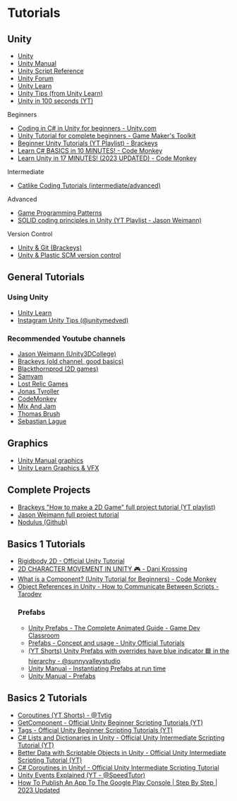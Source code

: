 
# Tutorials

## Unity

- [Unity](https://unity3d.com)
- [Unity Manual](https://docs.unity3d.com/Manual/index.html)
- [Unity Script Reference](https://docs.unity3d.com/ScriptReference/index.html)
- [Unity Forum](https://forum.unity.com)
- [Unity Learn](https://learn.unity.com)
- [Unity Tips (from Unity Learn)](https://learn.unity.com/tutorial/unity-tips)
- [Unity in 100 seconds (YT)](https://www.youtube.com/watch?v=iqlH4okiQqg)

Beginners
- [Coding in C# in Unity for beginners - Unity.com](https://unity.com/how-to/learning-c-sharp-unity-beginners)
- [Unity Tutorial for complete beginners - Game Maker's Toolkit](https://www.youtube.com/watch?v=XtQMytORBmM)
- [Beginner Unity Tutorials (YT Playlist) - Brackeys](https://www.youtube.com/playlist?list=PLPV2KyIb3jR5QFsefuO2RlAgWEz6EvVi6)
- [Learn C# BASICS in 10 MINUTES! - Code Monkey](https://www.youtube.com/watch?v=IFayQioG71A)
- [Learn Unity in 17 MINUTES! (2023 UPDATED) - Code Monkey](https://www.youtube.com/watch?v=E6A4WvsDeLE)

Intermediate
- [Catlike Coding Tutorials (intermediate/advanced)](https://catlikecoding.com/unity/tutorials/)

Advanced
- [Game Programming Patterns](https://gameprogrammingpatterns.com)
- [SOLID coding principles in Unity (YT Playlist - Jason Weimann)](https://www.youtube.com/watch?v=Eyr7_l5NMds&list=PLB5_EOMkLx_WjcjrsGUXq9wpTib3NCuqg&pp=iAQB)

Version Control
- [Unity & Git (Brackeys)](https://youtu.be/qpXxcvS-g3g)
- [Unity & Plastic SCM version control](https://www.youtube.com/watch?v=lOES0_6Hf6w&list=PL29P1RRr5_NzEhAustJCTwdahs60JvcMm&ab_channel=plasticscm)


## General Tutorials

### Using Unity
- [Unity Learn](https://learn.unity.com)
- [Instagram Unity Tips (@unitymedved)](https://www.instagram.com/unitymedved/)

### Recommended Youtube channels
- [Jason Weimann (Unity3DCollege)](https://www.youtube.com/channel/UCX_b3NNQN5bzExm-22-NVVg)
- [Brackeys (old channel, good basics)](https://www.youtube.com/@Brackeys/videos)
- [Blackthornprod (2D games)](https://www.youtube.com/watch?v=QGDeafTx5ug&list=PLBIb_auVtBwBotxgdQXn2smO0Fvqqea4-&ab_channel=Blackthornprod)
- [Samyam](https://www.youtube.com/@samyam)
- [Lost Relic Games](https://www.youtube.com/@LostRelicGames/)
- [Jonas Tyroller](https://www.youtube.com/@JonasTyroller)
- [CodeMonkey](https://www.youtube.com/@CodeMonkeyUnity)
- [Mix And Jam](https://www.youtube.com/@mixandjam)
- [Thomas Brush](https://www.youtube.com/@thomasbrush)
- [Sebastian Lague](https://www.youtube.com/@SebastianLague)


## Graphics
- [Unity Manual graphics](https://docs.unity3d.com/Manual/Graphics.html)
- [Unity Learn Graphics & VFX](https://learn.unity.com/search?k=%5B%22tag%3A5d351f0b7fbf7d006af48182%22%5D)

## Complete Projects
- [Brackeys "How to make a 2D Game" full project tutorial (YT playlist)](https://youtube.com/playlist?list=PLPV2KyIb3jR5QFsefuO2RlAgWEz6EvVi6)
- [Jason Weimann full project tutorial](https://www.youtube.com/watch?v=OR0e-1UBEOU)
- [Nodulus (Github)](https://github.com/Hyperparticle/nodulus)


## Basics 1 Tutorials
- [Rigidbody 2D - Official Unity Tutorial](https://www.youtube.com/watch?v=rq6c2B_socs)
- [2D CHARACTER MOVEMENT IN UNITY 🎮 - Dani Krossing](https://www.youtube.com/watch?v=w9NmPShzPpE)
- [What is a Component? (Unity Tutorial for Beginners) - Code Monkey](https://www.youtube.com/watch?v=etTZYeTrpZU)
- [Object References in Unity - How to Communicate Between Scripts - Tarodev](https://www.youtube.com/watch?v=dtv7mjj_iog)
    ### Prefabs
    - [Unity Prefabs - The Complete Animated Guide - Game Dev Classroom](https://www.youtube.com/watch?v=RNoJGuujbjM)
    - [Prefabs - Concept and usage - Unity Official Tutorials](https://www.youtube.com/watch?v=H1OkG3a1w-o)
    - [(YT Shorts) Unity Prefabs with overrides have blue indicator 🟦 in the hierarchy - @sunnyvalleystudio](https://www.youtube.com/shorts/Rgj2MS_PX5c)
    - [Unity Manual - Instantiating Prefabs at run time](https://docs.unity3d.com/Manual/InstantiatingPrefabs.html)
    - [Unity Manual - Prefabs](https://docs.unity3d.com/Manual/Prefabs.html)

## Basics 2 Tutorials
- [Coroutines (YT Shorts) - @Tvtig](https://www.youtube.com/shorts/qjF7e2Muo7E)
- [GetComponent - Official Unity Beginner Scripting Tutorials (YT)](https://www.youtube.com/watch?v=xbDKC4zP9XY)
- [Tags - Official Unity Beginner Scripting Tutorials (YT)](https://www.youtube.com/watch?v=EA54-vfLkUI)
- [C# Lists and Dictionaries in Unity - Official Unity Intermediate Scripting Tutorial (YT)](https://www.youtube.com/watch?v=0WdWiF_Si4I)
- [Better Data with Scriptable Objects in Unity - Official Unity Intermediate Scripting Tutorial (YT)](https://www.youtube.com/watch?v=PVOVIxNxxeQ)
- [C# Coroutines in Unity! - Official Unity Intermediate Scripting Tutorial](https://www.youtube.com/watch?v=5L9ksCs6MbE)
- [Unity Events Explained (YT - @SpeedTutor)](https://www.youtube.com/watch?v=TWxXD-UpvSg)
- [How To Publish An App To The Google Play Console | Step By Step | 2023 Updated](https://www.youtube.com/watch?v=295bzuj02BI)
<!-- GetComponent, Tags, Collections, ScriptableObjects, Timers, Events & Listeners, Time.deltaTime, Coroutines, InvokeRepeating, Google Play publishing -->


<!-- 
## UI Tutorials
- to be continued -->